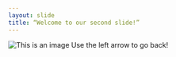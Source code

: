 ```yaml
---
layout: slide
title: “Welcome to our second slide!”
---
```

![This is an image](https://www.seekpng.com/ima/u2w7q8t4w7w7t4t4/)
Use the left arrow to go back!
